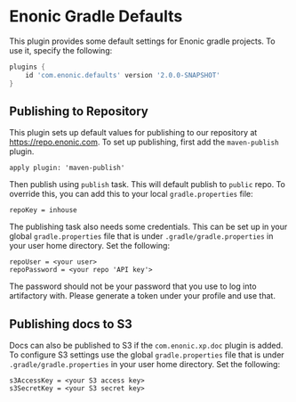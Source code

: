 # Enonic Gradle Defaults

This plugin provides some default settings for Enonic gradle projects. To use it, specify the following:

```gradle
plugins {
    id 'com.enonic.defaults' version '2.0.0-SNAPSHOT'
}
```

## Publishing to Repository

This plugin sets up default values for publishing to our repository at https://repo.enonic.com. To
set up publishing, first add the `maven-publish` plugin.

```
apply plugin: 'maven-publish'
```

Then publish using `publish` task. This will default publish to `public` repo. To override this, 
you can add this to your local `gradle.properties` file:

```
repoKey = inhouse
```

The publishing task also needs some credentials. This can be set up in your global `gradle.properties`
file that is under `.gradle/gradle.properties` in your user home directory. Set the following:

```
repoUser = <your user>
repoPassword = <your repo 'API key'>
```

The password should not be your password that you use to log into artifactory with. Please generate
a token under your profile and use that.

## Publishing docs to S3

Docs can also be published to S3 if the `com.enonic.xp.doc` plugin is added. To configure S3 settings
use the global `gradle.properties` file that is under `.gradle/gradle.properties` in your user home 
directory. Set the following:

```
s3AccessKey = <your S3 access key>
s3SecretKey = <your S3 secret key>
```

